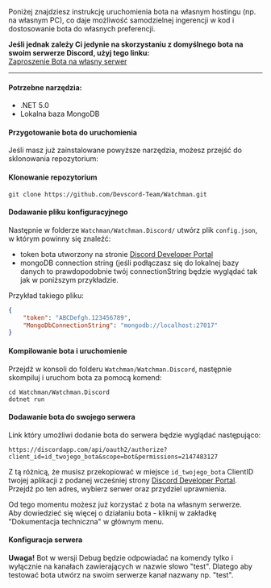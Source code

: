 Poniżej znajdziesz instrukcję uruchomienia bota na własnym hostingu (np. na własnym PC), co daje możliwość samodzielnej ingerencji w kod i dostosowanie bota do własnych preferencji.  

**Jeśli jednak zależy Ci jedynie na skorzystaniu z domyślnego bota na swoim serwerze Discord, użyj tego linku:**  
[Zaproszenie Bota na własny serwer](https://discordapp.com/api/oauth2/authorize?client_id=636274997786312723&permissions=2147483127&scope=bot)  

***  

#### Potrzebne narzędzia:  

* .NET 5.0
* Lokalna baza MongoDB  

#### Przygotowanie bota do uruchomienia  

Jeśli masz już zainstalowane powyższe narzędzia, możesz przejść do sklonowania repozytorium:  

#### Klonowanie repozytorium  

```  
git clone https://github.com/Devscord-Team/Watchman.git  
```  

#### Dodawanie pliku konfiguracyjnego  

Następnie w folderze `Watchman/Watchman.Discord/` utwórz plik `config.json`, w którym powinny się znaleźć:  
* token bota utworzony na stronie [Discord Developer Portal](https://discordapp.com/developers/applications)  
* mongoDB connection string (jeśli podłączasz się do lokalnej bazy danych to prawdopodobnie twój connectionString będzie wyglądać tak jak w poniższym przykładzie.  

Przykład takiego pliku:  
```json  
{  
    "token": "ABCDefgh.123456789",  
    "MongoDbConnectionString": "mongodb://localhost:27017"  
}  
```  

#### Kompilowanie bota i uruchomienie  

Przejdź w konsoli do folderu `Watchman/Watchman.Discord`, następnie skompiluj i uruchom bota za pomocą komend:  

```  
cd Watchman/Watchman.Discord  
dotnet run  
```  

#### Dodawanie bota do swojego serwera  

Link który umożliwi dodanie bota do serwera będzie wyglądać następująco:  

```  
https://discordapp.com/api/oauth2/authorize?client_id=id_twojego_bota&scope=bot&permissions=2147483127  
```  

Z tą różnicą, że musisz przekopiować w miejsce `id_twojego_bota` ClientID twojej aplikacji z podanej wcześniej strony [Discord Developer Portal](https://discordapp.com/developers/applications).
Przejdź po ten adres, wybierz serwer oraz przydziel uprawnienia.  

Od tego momentu możesz już korzystać z bota na własnym serwerze.  
Aby dowiedzieć się więcej o działaniu bota - kliknij w zakładkę "Dokumentacja techniczna" w głównym  menu.  

#### Konfiguracja serwera

**Uwaga!** Bot w wersji Debug będzie odpowiadać na komendy tylko i wyłącznie na kanałach zawierających w nazwie słowo "test". Dlatego aby testować bota utwórz na swoim serwerze kanał nazwany np. "test".  
